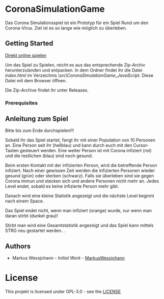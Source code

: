 # CoronaSimulationGame

Das Corona Simulationsspiel ist ein Prototyp für ein Spiel Rund um den Corona-Virus.
Ziel ist es so lange wie möglich zu überleben.

## Getting Started

[Direkt online spielen](https://cutt.ly/XtYecMh)

Um das Spiel zu Spielen, reicht es aus das entsprechende Zip-Archiv herunterzulanden und entpacken.
In dem Ordner findet ihr die Datei _index.html_ im Verzeichnis _\src\CoronaSimulationGame_JavaScript_.
Diese Datei mit dem Browser öffnen.

Die Zip-Archive findet ihr unter Releases.

### Prerequisites


## Anleitung zum Spiel

Bitte bis zum Ende durchspielen!!!

Sobald ihr das Spiel startet, fangt ihr mit einer Population von 10 Personen an. Eine Person seit ihr (hellblau) und kann durch euch mit den Cursor-Tasten gesteuert werden.
Eine weiter Person ist mit Corona infiziert (rot) und die restlichen (blau) sind noch gesund.

Beim ersten Kontakt mit der infizierten Person, wird die betreffende Person infiziert.
Nach einer gewissen Zeit werden die infizierten Personen wieder gesund (grün) oder sterben (schwarz).
Falls sie überleben sind sie gegen Corona immun und stecken sich und andere Personen nicht mehr an.
Jedes Level endet, sobald es keine infizierte Person mehr gibt.

Danach wird eine kleine Statistik angezeigt und die nächste Level beginnt nach einem Space.

Das Spiel endet nicht, wenn man infiziert (orange) wurde, nur wenn man daran stirbt (dunkel grau)!

Stirbt man wird eine Gesamtstatistik angezeigt und das Spiel kann mittels STRG neu gestartet werden.
.
## Authors

* Markus Wessjohann - *Initial Work* - [MarkusWessjohann](https://github.com/MarkusWessjohann)

# License

This projekt is licensed under GPL-3.0 - see the [LICENSE](https://github.com/MarkusWessjohann/CoronaSimulationGame/blob/master/LICENSE)
